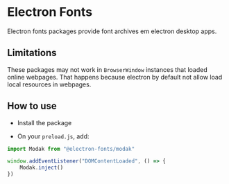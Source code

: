 # Electron Fonts

Electron fonts packages provide font archives em electron desktop apps.

## Limitations

These packages may not work in `BrowserWindow` instances that loaded online webpages. That happens because electron by default not allow load local resources in webpages.

## How to use

* Install the package

* On your `preload.js`, add:

```ts
import Modak from "@electron-fonts/modak"

window.addEventListener("DOMContentLoaded", () => {
    Modak.inject()
})
```